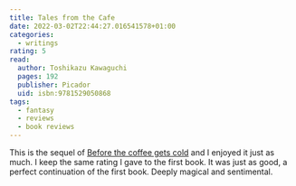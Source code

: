 ```yaml
---
title: Tales from the Cafe
date: 2022-03-02T22:44:27.016541578+01:00
categories:
  - writings
rating: 5
read:
  author: Toshikazu Kawaguchi
  pages: 192
  publisher: Picador
  uid: isbn:9781529050868
tags:
  - fantasy
  - reviews
  - book reviews
---
```


This is the sequel of [Before the coffee gets cold](/2022/01/26/before-the-coffee-gets-cold) and I enjoyed it just as much. I keep the same rating I gave to the first book. It was just as good, a perfect continuation of the first book. Deeply magical and sentimental.

<!--more-->
